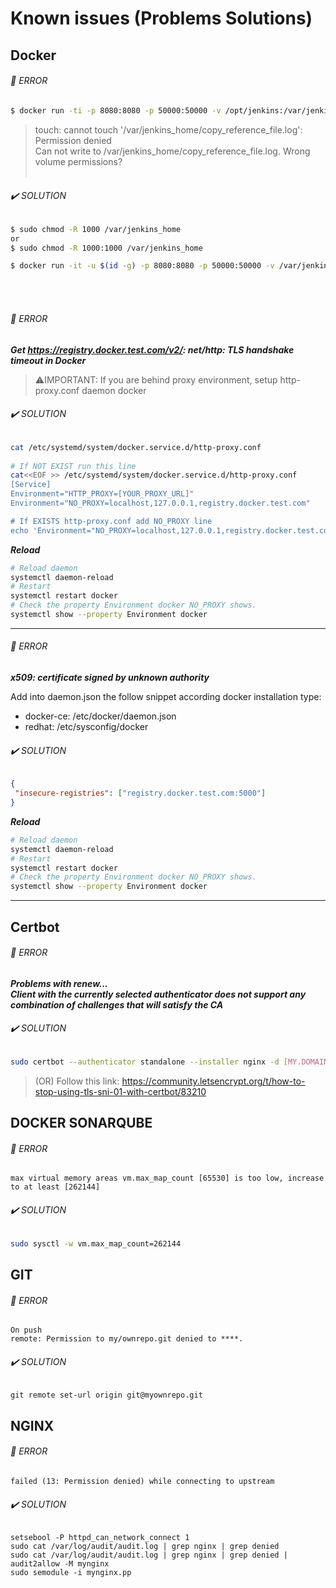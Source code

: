 Known issues (Problems Solutions)
=============


## Docker ##

###### :red_circle: ERROR ######

```bash
$ docker run -ti -p 8080:8080 -p 50000:50000 -v /opt/jenkins:/var/jenkins_home jenkins
```

> touch: cannot touch '/var/jenkins_home/copy_reference_file.log': Permission denied <br/>
> Can not write to /var/jenkins_home/copy_reference_file.log. Wrong volume permissions?<br/><br/>

###### :heavy_check_mark: SOLUTION ######
```bash
$ sudo chmod -R 1000 /var/jenkins_home
or
$ sudo chmod -R 1000:1000 /var/jenkins_home

$ docker run -it -u $(id -g) -p 8080:8080 -p 50000:50000 -v /var/jenkins_home:/var/jenkins_home jenkins/jenkins:lts
```
<br/><br/>

###### :red_circle: ERROR ######

***_Get https://registry.docker.test.com/v2/: net/http: TLS handshake timeout in Docker_***

> :warning:IMPORTANT: If you are behind proxy environment, setup http-proxy.conf daemon docker

###### :heavy_check_mark: SOLUTION ######

```bash
cat /etc/systemd/system/docker.service.d/http-proxy.conf 
    
# If NOT EXIST run this line
cat<<EOF >> /etc/systemd/system/docker.service.d/http-proxy.conf
[Service]
Environment="HTTP_PROXY=[YOUR_PROXY_URL]"
Environment="NO_PROXY=localhost,127.0.0.1,registry.docker.test.com"

# If EXISTS http-proxy.conf add NO_PROXY line
echo 'Environment="NO_PROXY=localhost,127.0.0.1,registry.docker.test.com"' >> /etc/systemd/system/docker.service.d/http-proxy.conf
```
***Reload***
```bash
# Reload daemon
systemctl daemon-reload
# Restart
systemctl restart docker
# Check the property Environment docker NO_PROXY shows.
systemctl show --property Environment docker
```
---
###### :red_circle: ERROR ######
***_x509: certificate signed by unknown authority_***


Add into daemon.json the follow snippet according docker installation type: <br/>
* docker-ce: /etc/docker/daemon.json <br/>
* redhat: /etc/sysconfig/docker <br/>

###### :heavy_check_mark: SOLUTION ######

```json
{
 "insecure-registries": ["registry.docker.test.com:5000"]
}
```
***Reload***
```bash
# Reload daemon
systemctl daemon-reload
# Restart
systemctl restart docker
# Check the property Environment docker NO_PROXY shows.
systemctl show --property Environment docker
```
---
## Certbot ##
###### :red_circle: ERROR ######
***_Problems with renew...<br/>
Client with the currently selected authenticator does not support any combination of challenges that will satisfy the CA_***

###### :heavy_check_mark: SOLUTION ######
```bash
sudo certbot --authenticator standalone --installer nginx -d [MY.DOMAIN] --pre-hook "service nginx stop" --post-hook "service nginx start"
```

> (OR) Follow this link: https://community.letsencrypt.org/t/how-to-stop-using-tls-sni-01-with-certbot/83210


## DOCKER SONARQUBE ##

###### :red_circle: ERROR ######
    
    max virtual memory areas vm.max_map_count [65530] is too low, increase to at least [262144]

###### :heavy_check_mark: SOLUTION ######

```bash
sudo sysctl -w vm.max_map_count=262144
```

## GIT ##
###### :red_circle: ERROR ######
    On push
    remote: Permission to my/ownrepo.git denied to ****.
    
###### :heavy_check_mark: SOLUTION ######
    git remote set-url origin git@myownrepo.git
    
## NGINX ##
###### :red_circle: ERROR ######
    failed (13: Permission denied) while connecting to upstream

###### :heavy_check_mark: SOLUTION ######
    setsebool -P httpd_can_network_connect 1
    sudo cat /var/log/audit/audit.log | grep nginx | grep denied
    sudo cat /var/log/audit/audit.log | grep nginx | grep denied | audit2allow -M mynginx
    sudo semodule -i mynginx.pp
